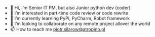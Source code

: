 - 👋 Hi, I’m Senior IT PM, but also Junior python dev (coder) 
- 👀 I’m interested in part-time code review or code rewrite 
- 🌱 I’m currently learning PyPi, PyCharm, Robot framework
- 💞️ I’m looking to collaborate on any remote project allover the world
- 📫 How to reach me piotr.silarow@atropino.pl 

<!---
atropino/atropino is a ✨ special ✨ repository because its `README.md` (this file) appears on your GitHub profile.
You can click the Preview link to take a look at your changes.
--->

